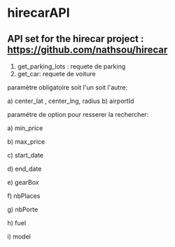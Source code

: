 # hirecarAPI
API set for the hirecar project : https://github.com/nathsou/hirecar
-
1) get_parking_lots : requete de parking  
2) get_car: requete de voiture

paramètre obligatoire soit l'un soit l'autre:

a) center_lat , center_lng, radius
b) airportId

paramétre de option pour resserer la rechercher:

a) min_price

b) max_price

c) start_date

d) end_date

e) gearBox

f) nbPlaces

g) nbPorte

h) fuel

i) model